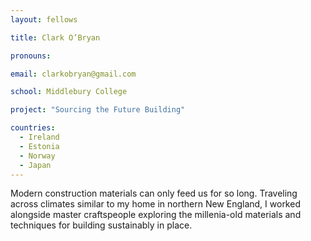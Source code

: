 ```yaml
---
layout: fellows

title: Clark O’Bryan

pronouns: 

email: clarkobryan@gmail.com

school: Middlebury College

project: "Sourcing the Future Building"

countries:
  - Ireland
  - Estonia
  - Norway
  - Japan
---
```


Modern construction materials can only feed us for so long. Traveling across climates similar to my home in northern New England, I worked alongside master craftspeople exploring the millenia-old materials and techniques for building sustainably in place.
